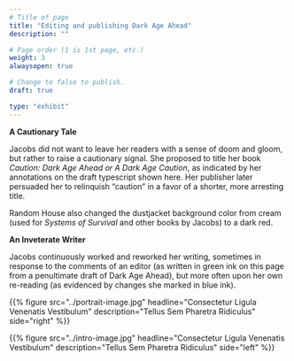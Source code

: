 ```yaml
---
# Title of page
title: "Editing and publishing Dark Age Ahead"
description: ""

# Page order (1 is 1st page, etc.)
weight: 3
alwaysopen: true

# Change to false to publish.
draft: true

type: "exhibit"
---
```

**A Cautionary Tale**

Jacobs did not want to leave her readers with a sense of doom and gloom, but rather to raise a cautionary signal. She proposed to title her book *Caution: Dark Age Ahead or A Dark Age Caution*, as indicated by her annotations on the draft typescript shown here. Her publisher later persuaded her to relinquish “caution” in a favor of a shorter, more arresting title.

Random House also changed the dustjacket background color from cream (used for *Systems of Survival* and other books by Jacobs) to a dark red.

**An Inveterate Writer**

Jacobs continuously worked and reworked her writing, sometimes in response to the comments of an editor (as written in green ink on this page from a penultimate draft of Dark Age Ahead), but more often upon her own re-reading (as evidenced by changes she marked in blue ink).

{{% figure src="../portrait-image.jpg"
           headline="Consectetur Ligula Venenatis Vestibulum" 
           description="Tellus Sem Pharetra Ridiculus" 
           side="right" %}}

{{% figure src="../intro-image.jpg"
           headline="Consectetur Ligula Venenatis Vestibulum" 
           description="Tellus Sem Pharetra Ridiculus" side="left" %}}


